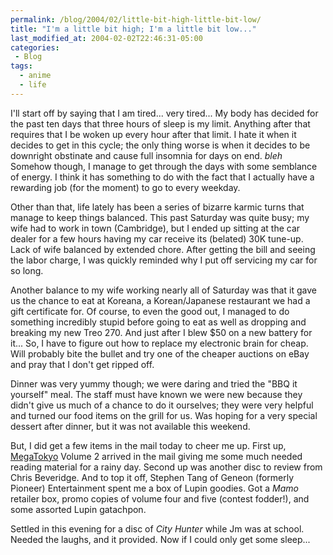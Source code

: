```yaml
---
permalink: /blog/2004/02/little-bit-high-little-bit-low/
title: "I'm a little bit high; I'm a little bit low..."
last_modified_at: 2004-02-02T22:46:31-05:00
categories:
 - Blog
tags:
  - anime
  - life
---
```


I'll start off by saying that I am tired... very tired... My body has decided for the past ten days that three hours of
sleep is my limit. Anything after that requires that I be woken up every hour after that limit. I hate it when it
decides to get in this cycle; the only thing worse is when it decides to be downright obstinate and cause full insomnia
for days on end. *bleh* Somehow though, I manage to get through the days with some semblance of energy. I think it has
something to do with the fact that I actually have a rewarding job (for the moment) to go to every weekday.

Other than that, life lately has been a series of bizarre karmic turns that manage to keep things balanced. This past
Saturday was quite busy; my wife had to work in town (Cambridge), but I ended up sitting at the car dealer for a few
hours having my car receive its (belated) 30K tune-up. Lack of wife balanced by extended chore. After getting the bill
and seeing the labor charge, I was quickly reminded why I put off servicing my car for so long.

Another balance to my wife working nearly all of Saturday was that it gave us the chance to eat at Koreana, a
Korean/Japanese restaurant we had a gift certificate for. Of course, to even the good out, I managed to do something
incredibly stupid before going to eat as well as dropping and breaking my new Treo 270. And just after I blew $50 on a
new battery for it... So, I have to figure out how to replace my electronic brain for cheap. Will probably bite the
bullet and try one of the cheaper auctions on eBay and pray that I don't get ripped off. 

Dinner was very yummy though; we were daring and tried the &quot;BBQ it yourself&quot; meal. The staff must have known
we were new because they didn't give us much of a chance to do it ourselves; they were very helpful and turned our food
items on the grill for us. Was hoping for a very special dessert after dinner, but it was not available this weekend.

But, I did get a few items in the mail today to cheer me up. First up, [MegaTokyo](http://www.megatokyo.com/) Volume 2
arrived in the mail giving me some much needed reading material for a rainy day. Second up was another disc to review
from Chris Beveridge. And to top it off, Stephen Tang of Geneon (formerly Pioneer) Entertainment spent me a box of
Lupin goodies. Got a <em>Mamo</em> retailer box, promo copies of volume four and five (contest fodder!), and some
assorted Lupin gatachpon.

Settled in this evening for a disc of _City Hunter_ while Jm was at school. Needed the laughs, and it provided.
Now if I could only get some sleep...
